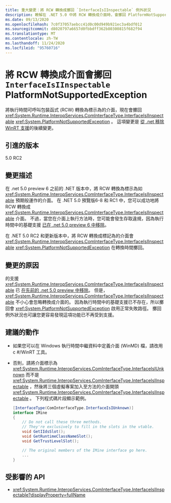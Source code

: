 ```yaml
---
title: 重大變更：將 RCW 轉換成擲回 `InterfaceIsIInspectable` 例外狀況
description: 瞭解在 .NET 5.0 中將 RCW 轉換成介面時，會擲回 PlatformNotSupportedException 的 interop 重大變更 `InterfaceIsIInspectable` 。
ms.date: 09/13/2020
ms.openlocfilehash: 7c0f37057aebcc41d0c00d949b921ec3a4bdf012
ms.sourcegitcommit: d8020797a6657d0fbbdff362b80300815f682f94
ms.translationtype: MT
ms.contentlocale: zh-TW
ms.lasthandoff: 11/24/2020
ms.locfileid: "95760716"
---
```

# <a name="casting-rcw-to-an-interfaceisiinspectable-interface-throws-platformnotsupportedexception"></a>將 RCW 轉換成介面會擲回 `InterfaceIsIInspectable` PlatformNotSupportedException

將執行時間可呼叫包裝函式 (RCW) 轉換為標示為的介面，現在會擲回 <xref:System.Runtime.InteropServices.ComInterfaceType.InterfaceIsIInspectable> <xref:System.PlatformNotSupportedException> 。 這項變更是 [從 .net 移除 WinRT 支援](built-in-support-for-winrt-removed.md)的後續變更。

## <a name="version-introduced"></a>引進的版本

5.0 RC2

## <a name="change-description"></a>變更描述

在 .net 5.0 preview 6 之前的 .NET 版本中，將 RCW 轉換為標示為如 <xref:System.Runtime.InteropServices.ComInterfaceType.InterfaceIsIInspectable> 預期般運作的介面。 在 .NET 5.0 預覽版6-8 和 RC1 中，您可以成功地將 RCW 轉換成 <xref:System.Runtime.InteropServices.ComInterfaceType.InterfaceIsIInspectable> 介面。 不過，當您在介面上執行方法時，您可能會發生存取違規，因為執行時間中的基礎支援 [已在 .net 5.0 preview 6 中移除](built-in-support-for-winrt-removed.md)。

在 .NET 5.0 RC2 和更新版本中，將 RCW 轉換成標記為的介面會 <xref:System.Runtime.InteropServices.ComInterfaceType.InterfaceIsIInspectable> <xref:System.PlatformNotSupportedException> 在轉換時間擲回。

## <a name="reason-for-change"></a>變更的原因

的支援 <xref:System.Runtime.InteropServices.ComInterfaceType.InterfaceIsIInspectable> 已 [在先前的 .net 5.0 preview 中移除](built-in-support-for-winrt-removed.md)。 但是， <xref:System.Runtime.InteropServices.ComInterfaceType.InterfaceIsIInspectable> 不小心會忽略轉換成介面的。 因為執行時間中的基礎支援已不存在，所以擲回會 <xref:System.PlatformNotSupportedException> 啟用正常失敗路徑。 擲回例外狀況也可讓您更容易發現這項功能已不再受到支援。

## <a name="recommended-action"></a>建議的動作

- 如果您可以在 Windows 執行時間中繼資料中定義介面 (WinMD) 檔，請改用 c #/WinRT 工具。

- 否則，請將介面標示為 <xref:System.Runtime.InteropServices.ComInterfaceType.InterfaceIsIUnknown> 而不是 <xref:System.Runtime.InteropServices.ComInterfaceType.InterfaceIsIInspectable> ，然後將三個虛擬專案加入至方法的介面開頭 <xref:System.Runtime.InteropServices.ComInterfaceType.InterfaceIsIInspectable> 。 下列程式碼片段顯示範例。

  ```csharp
  [InterfaceType(ComInterfaceType.InterfaceIsIUnknown)]
  interface IMine
  {
      // Do not call these three methods.
      // They're exclusively to fill in the slots in the vtable.
      void GetIIdsSlot();
      void GetRuntimeClassNameSlot();
      void GetTrustLevelSlot();

      // The original members of the IMine interface go here.
      ...
  }
  ```

## <a name="affected-apis"></a>受影響的 API

- <xref:System.Runtime.InteropServices.ComInterfaceType.InterfaceIsIInspectable?displayProperty=fullName>

<!--

### Affected APIs

- `F:System.Runtime.InteropServices.ComInterfaceType.InterfaceIsIInspectable`

### Category

Interop

-->

